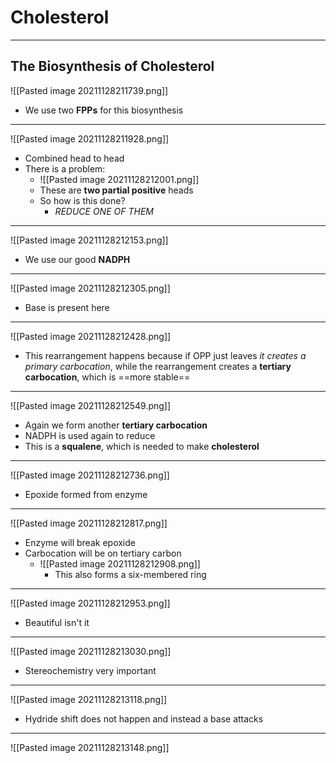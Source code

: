 # Cholesterol
---
## The Biosynthesis of Cholesterol
![[Pasted image 20211128211739.png]]
- We use two **FPPs** for this biosynthesis

---
![[Pasted image 20211128211928.png]]
- Combined head to head
- There is a problem:
	- ![[Pasted image 20211128212001.png]]
	- These are **two partial positive** heads
	- So how is this done?
		- *REDUCE ONE OF THEM*

---
![[Pasted image 20211128212153.png]]
- We use our good **NADPH**

---
![[Pasted image 20211128212305.png]]
- Base is present here

---
![[Pasted image 20211128212428.png]]
- This rearrangement happens because if OPP just leaves *it creates a primary carbocation*, while the rearrangement creates a **tertiary carbocation**, which is ==more stable==

---
![[Pasted image 20211128212549.png]]
- Again we form another **tertiary carbocation**
- NADPH is used again to reduce
- This is a **squalene**, which is needed to make **cholesterol**

---
![[Pasted image 20211128212736.png]]
- Epoxide formed from enzyme

---
![[Pasted image 20211128212817.png]]
- Enzyme will break epoxide
- Carbocation will be on tertiary carbon
	- ![[Pasted image 20211128212908.png]]
		- This also forms a six-membered ring

---
![[Pasted image 20211128212953.png]]
- Beautiful isn't it

---
![[Pasted image 20211128213030.png]]
- Stereochemistry very important

---
![[Pasted image 20211128213118.png]]
- Hydride shift does not happen and instead a base attacks

---
![[Pasted image 20211128213148.png]]
